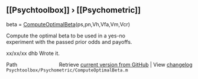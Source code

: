 ## [[Psychtoolbox]] &#8250; [[Psychometric]]

beta = [ComputeOptimalBeta](ComputeOptimalBeta)(ps,pn,Vh,Vfa,Vm,Vcr)  
  
Compute the optimal beta to be used in a yes-no  
experiment with the passed prior odds and payoffs.  
  
xx/xx/xx  dhb  Wrote it.  




<div class="code_header" style="text-align:right;">
  <span style="float:left;">Path&nbsp;&nbsp;</span> <span class="counter">Retrieve <a href=
  "https://raw.github.com/Psychtoolbox-3/Psychtoolbox-3/beta/Psychtoolbox/Psychometric/ComputeOptimalBeta.m">current version from GitHub</a> | View <a href=
  "https://github.com/Psychtoolbox-3/Psychtoolbox-3/commits/beta/Psychtoolbox/Psychometric/ComputeOptimalBeta.m">changelog</a></span>
</div>
<div class="code">
  <code>Psychtoolbox/Psychometric/ComputeOptimalBeta.m</code>
</div>

